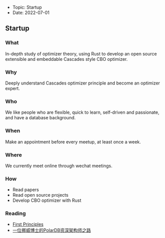 
- Topic: Startup
- Date: 2022-07-01

## Startup

### What

In-depth study of optimizer theory, using Rust to develop an open source extensible and embeddable Cascades style CBO optimizer.

### Why

Deeply understand Cascades optimizer principle and become an optimizer expert.

### Who

We like people who are flexible, quick to learn, self-driven and passionate, and have a database background.

### When

Make an appointment before every meetup, at least once a week.

### Where

We currently meet online through wechat meetings.

### How

- Read papers
- Read open source projects
- Develop CBO optimizer with Rust

### Reading

- [First Principles](https://www.zhihu.com/question/21459243)
- [一位挪威博士的PolarDB资深架构师之路](https://zhuanlan.zhihu.com/p/412623058)
